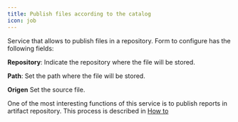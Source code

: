 ```yaml
---
title: Publish files according to the catalog
icon: job
---
```

Service that allows to publish files in a repository. Form to configure has the following fields:

 **Repository**: Indicate the repository where the file will be stored.

 **Path**: Set the path where the file will be stored.

 **Origen** Set the source file.

One of the most interesting functions of this service is to publish reports in artifact repository. This process is described in [How to](howto/public-reports)
